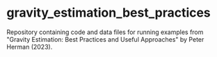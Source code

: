 # gravity_estimation_best_practices
Repository containing code and data files for running examples from "Gravity Estimation: Best Practices and Useful Approaches" by Peter Herman (2023).
